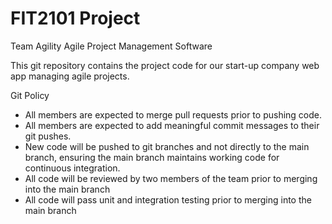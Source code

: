 # FIT2101 Project
Team Agility
Agile Project Management Software

This git repository contains the project code for our start-up company web app managing agile projects. 

Git Policy
* All members are expected to merge pull requests prior to pushing code.
* All members are expected to add meaningful commit messages to their git pushes.
* New code will be pushed to git branches and not directly to the main branch, ensuring the main branch maintains working code for continuous integration.
* All code will be reviewed by two members of the team prior to merging into the main branch
* All code will pass unit and integration testing prior to merging into the main branch
